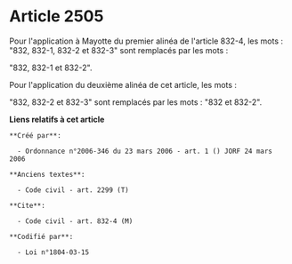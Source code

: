 # Article 2505

Pour l'application à Mayotte du premier alinéa de l'article 832-4, les mots : "832, 832-1, 832-2 et 832-3" sont remplacés par
les mots :

"832, 832-1 et 832-2".

Pour l'application du deuxième alinéa de cet article, les mots :

"832, 832-2 et 832-3" sont remplacés par les mots : "832 et 832-2".

**Liens relatifs à cet article**

	**Créé par**:

	  - Ordonnance n°2006-346 du 23 mars 2006 - art. 1 () JORF 24 mars 2006

	**Anciens textes**:

	  - Code civil - art. 2299 (T)

	**Cite**:

	  - Code civil - art. 832-4 (M)

	**Codifié par**:

	  - Loi n°1804-03-15

